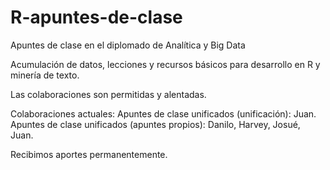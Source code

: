 # R-apuntes-de-clase
Apuntes de clase en el diplomado de Analítica y Big Data

Acumulación de datos, lecciones y recursos básicos para desarrollo en R y minería de texto.

Las colaboraciones son permitidas y alentadas.

Colaboraciones actuales:
Apuntes de clase unificados (unificación): Juan.
Apuntes de clase unificados (apuntes propios): Danilo, Harvey, Josué, Juan.

Recibimos aportes permanentemente.
